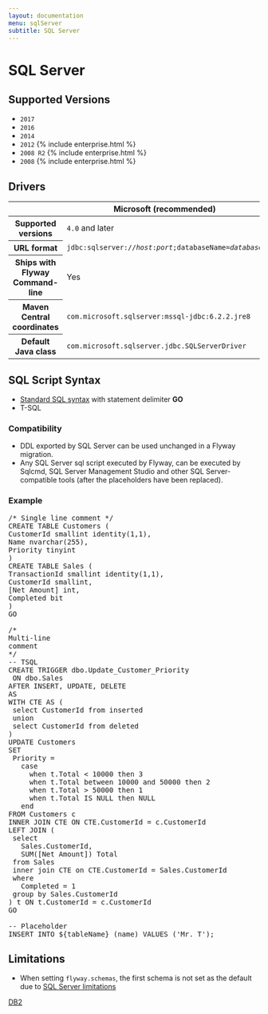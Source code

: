 ```yaml
---
layout: documentation
menu: sqlServer
subtitle: SQL Server
---
```

# SQL Server

## Supported Versions

- `2017`
- `2016`
- `2014`
- `2012` {% include enterprise.html %}
- `2008 R2` {% include enterprise.html %}
- `2008` {% include enterprise.html %}

## Drivers

<table class="table">
<thead>
<tr>
<th></th>
<th>Microsoft (recommended)</th>
<th>jTDS</th>
</tr>
</thead>
<tr>
<th>Supported versions</th>
<td><code>4.0</code> and later</td>
<td><code>1.3.1</code> and later</td>
</tr>
<tr>
<th>URL format</th>
<td><code>jdbc:sqlserver://<i>host</i>:<i>port</i>;databaseName=<i>database</i></code></td>
<td><code>jdbc:jtds:sqlserver://<i>host</i>:<i>port</i>/<i>database</i></code></td>
</tr>
<tr>
<th>Ships with Flyway Command-line</th>
<td>Yes</td>
<td>Yes</td>
</tr>
<tr>
<th>Maven Central coordinates</th>
<td><code>com.microsoft.sqlserver:mssql-jdbc:6.2.2.jre8</code></td>
<td><code>net.sourceforge.jtds:jtds:1.3.1</code></td>
</tr>
<tr>
<th>Default Java class</th>
<td><code>com.microsoft.sqlserver.jdbc.SQLServerDriver</code></td>
<td><code>net.sourceforge.jtds.jdbc.Driver</code></td>
</tr>
</table>

## SQL Script Syntax

- [Standard SQL syntax](/documentation/migration/sql#syntax) with statement delimiter **GO**
- T-SQL

### Compatibility

- DDL exported by SQL Server can be used unchanged in a Flyway migration.
- Any SQL Server sql script executed by Flyway, can be executed by Sqlcmd, SQL Server Management Studio and
        other SQL Server-compatible tools (after the placeholders have been replaced).

### Example

<pre class="prettyprint">/* Single line comment */
CREATE TABLE Customers (
CustomerId smallint identity(1,1),
Name nvarchar(255),
Priority tinyint
)
CREATE TABLE Sales (
TransactionId smallint identity(1,1),
CustomerId smallint,
[Net Amount] int,
Completed bit
)
GO

/*
Multi-line
comment
*/
-- TSQL
CREATE TRIGGER dbo.Update_Customer_Priority
 ON dbo.Sales
AFTER INSERT, UPDATE, DELETE
AS
WITH CTE AS (
 select CustomerId from inserted
 union
 select CustomerId from deleted
)
UPDATE Customers
SET
 Priority =
   case
     when t.Total &lt; 10000 then 3
     when t.Total between 10000 and 50000 then 2
     when t.Total &gt; 50000 then 1
     when t.Total IS NULL then NULL
   end
FROM Customers c
INNER JOIN CTE ON CTE.CustomerId = c.CustomerId
LEFT JOIN (
 select
   Sales.CustomerId,
   SUM([Net Amount]) Total
 from Sales
 inner join CTE on CTE.CustomerId = Sales.CustomerId
 where
   Completed = 1
 group by Sales.CustomerId
) t ON t.CustomerId = c.CustomerId
GO

-- Placeholder
INSERT INTO ${tableName} (name) VALUES (&#x27;Mr. T&#x27;);</pre>

## Limitations

- When setting `flyway.schemas`, the first schema is not set as the default due to [SQL Server limitations](http://connect.microsoft.com/SQLServer/feedback/details/390528/t-sql-statement-for-changing-default-schema-context)

<p class="next-steps">
    <a class="btn btn-primary" href="/documentation/database/db2">DB2 <i class="fa fa-arrow-right"></i></a>
</p>